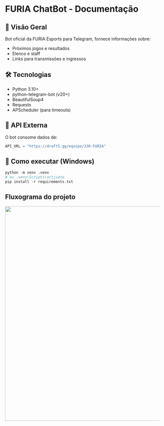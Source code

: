 # FURIA ChatBot - Documentação

## 📌 Visão Geral
Bot oficial da FURIA Esports para Telegram, fornece informações sobre:
- Próximos jogos e resultados
- Elenco e staff
- Links para transmissões e ingressos

## 🛠 Tecnologias
- Python 3.10+
- python-telegram-bot (v20+)
- BeautifulSoup4
- Requests
- APScheduler (para timeouts)

## 🔌 API Externa
O bot consome dados de:
```python
API_URL = "https://draft5.gg/equipe/330-FURIA"
```
## 🚀 Como executar (Windows)

```python
python -m venv .venv
# ou .venv\Scripts\activate
pip install -r requirements.txt
```

## Fluxograma do projeto

<div align="center">
  <img src="https://github.com/user-attachments/assets/440fffc8-11eb-41b6-9a27-07f90b90c58e" width="700px"/>









